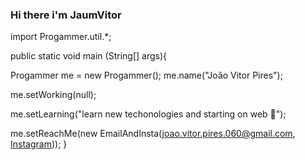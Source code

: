 ### Hi there i'm **JaumVitor** 

import Progammer.util.*; 

public static void main (String[] args){

  Progammer me = new Progammer(); 
  me.name("João Vitor Pires");
  
  me.setWorking(null);
  
  me.setLearning("learn new techonologies and starting on web 🌱");
  
  me.setReachMe(new EmailAndInsta(joao.vitor.pires.060@gmail.com, [Instagram](https://www.instagram.com/jaum.vitor_kng/)));
}
